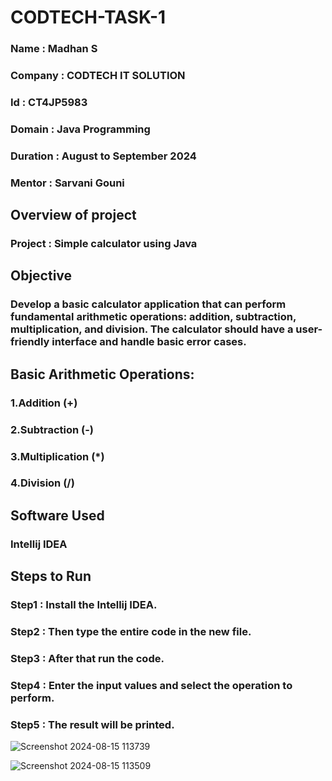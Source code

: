 # CODTECH-TASK-1

### Name : Madhan S

### Company : CODTECH IT SOLUTION

### Id : CT4JP5983

### Domain : Java Programming

### Duration : August to September 2024

### Mentor : Sarvani Gouni

## Overview of project

### Project : Simple calculator using Java

## Objective

### Develop a basic calculator application that can perform fundamental arithmetic operations: addition, subtraction, multiplication, and division. The calculator should have a user-friendly interface and handle basic error cases.

## Basic Arithmetic Operations:

### 1.Addition (+)
### 2.Subtraction (-)
### 3.Multiplication (*)
### 4.Division (/)

## Software Used 

### Intellij IDEA

## Steps to Run

### Step1 : Install the Intellij IDEA.

### Step2 : Then type the entire code in the new file. 

### Step3 : After that run the code. 

### Step4 : Enter the input values and select the operation to perform. 

### Step5 : The result will be printed.





![Screenshot 2024-08-15 113739](https://github.com/user-attachments/assets/3b21a7ef-a9a7-4124-82b9-03d047691450)



![Screenshot 2024-08-15 113509](https://github.com/user-attachments/assets/d7832e9f-bb38-4d44-97cc-6b0247562a66)



